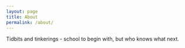 ```yaml
---
layout: page
title: About
permalink: /about/
---
```


Tidbits and tinkerings - school to begin with, but who knows what next.


